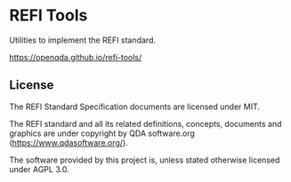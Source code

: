 # REFI Tools

Utilities to implement the REFI standard.

https://openqda.github.io/refi-tools/

## License

The REFI Standard Specification documents are licensed under MIT.

The REFI standard and all its related definitions, concepts, documents and graphics are under copyright
by QDA software.org (https://www.qdasoftware.org/).

The software provided by this project is, unless stated otherwise licensed under AGPL 3.0.
